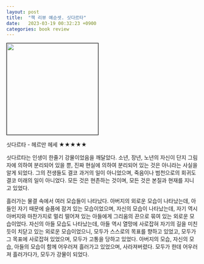 ```yaml
---
layout: post
title:  "책 리뷰 예순셋. 싯다르타"
date:   2023-03-19 00:32:23 +0900
categories: book review
---
```

<img width=240px style="border:1px solid black;" src="https://shopping-phinf.pstatic.net/main_3247365/32473656962.20230131164110.jpg?type=w300">
  
싯다르타 - 헤르만 헤세 ★★★★★  
  
싯다르타는 인생이 한줄기 강물이었음을 깨달았다. 소년, 장년, 노년의 자신이 단지 그림자에 의하여 분리되어 있을 뿐, 진짜 현실에 의하여 분리되어 있는 것은 아니라는 사실을 알게 되었다. 그의 전생들도 결코 과거의 일이 아니었으며, 죽음이나 범천으로의 회귀도 결코 미래의 일이 아니었다. 모든 것은 현존하는 것이며, 모든 것은 본질과 현재를 지니고 있었다.  
  
흘러가는 물결 속에서 여러 모습들이 나타났다. 아버지의 외로운 모습이 나타났는데, 아들인 자기 때문에 슬픔에 잠겨 있는 모습이었으며, 자신의 모습이 나타났는데, 자기 역시 아버지와 마찬가지로 멀리 떨어져 있는 아들에게 그리움의 끈으로 묶여 있는 외로운 모습이었다. 자신의 아들 모습도 나타났는데, 아들 역시 열망에 사로잡혀 자기의 길을 미친 듯이 치닫고 있는 외로운 모습이었으니, 모두가 스스로의 목표를 향하고 있었고, 모두가 그 목표에 사로잡혀 있었으며, 모두가 고통을 당하고 있었다. 아버지의 모습, 자신의 모습, 아들의 모습이 함께 어우러져 흘러가고 있었으며, 사라져버렸다. 모두가 한데 어우러져 흘러가다가, 모두가 강물이 되었다.  
